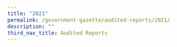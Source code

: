 ```yaml
---
title: "2021"
permalink: /government-gazette/audited-reports/2021/
description: ""
third_nav_title: Audited Reports
---
```

